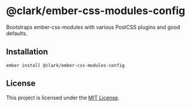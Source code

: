 # @clark/ember-css-modules-config

Bootstraps ember-css-modules with various PostCSS plugins and good defaults.

## Installation

```
ember install @clark/ember-css-modules-config
```

## License

This project is licensed under the [MIT License](LICENSE.md).

